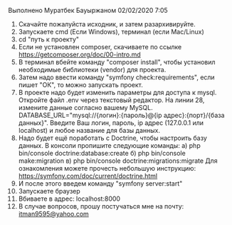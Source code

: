 Выполнено Муратбек Бауыржаном 02/02/2020 7:05

1) Скачайте пожалуйста исходник, и затем разархивируйте.
2) Запускаете cmd (Если Windows), терминал (если Mac/Linux)
3) cd "путь к проекту"
4) Если не установлен composer, скачиваете по ссылке https://getcomposer.org/doc/00-intro.md
5) В терминал вбейте команду "composer install", чтобы установил необходимые библиотеки (vendor) для проекта.
6) Затем надо ввести команду "symfony check:requirements", если пишет "ОК", то можно запускать проект.
7) В проекте надо будет изменить параметры для доступа к mysql. Откройте файл .env через текстовый редактор. На линии 28, измените данные согласно вашему MySQL. DATABASE_URL="mysql://{логин}:{пароль}@{ip адрес}:{порт}/{база данных}". Введите Ваш логин, пароль, ip адрес (127.0.0.1 или localhost) и любое название для базы данных.
8) Надо будет ещё поработать с Doctrine, чтобы настроить базу данных. В консоли пропишите следующие команды: 
    а) php bin/console doctrine:database:create 
    б) php bin/console make:migration 
    в) php bin/console doctrine:migrations:migrate Для ознакомления можете прочесть небольшую инструкцию: https://symfony.com/doc/current/doctrine.html
9) И после этого введем команду "symfony server:start"
10) Запускаете браузер
11) Вбиваете в адрес: localhost:8000
12) В случае вопросов, прошу постучаться мне на почту: itman9595@yahoo.com